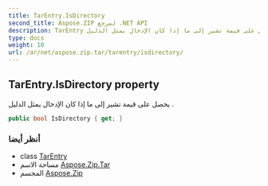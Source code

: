 ```yaml
---
title: TarEntry.IsDirectory
second_title: Aspose.ZIP لمرجع .NET API
description: TarEntry ملكية. يحصل على قيمة تشير إلى ما إذا كان الإدخال يمثل الدليل .
type: docs
weight: 10
url: /ar/net/aspose.zip.tar/tarentry/isdirectory/
---
```

## TarEntry.IsDirectory property

يحصل على قيمة تشير إلى ما إذا كان الإدخال يمثل الدليل .

```csharp
public bool IsDirectory { get; }
```

### أنظر أيضا

* class [TarEntry](../)
* مساحة الاسم [Aspose.Zip.Tar](../../tarentry/)
* المجسم [Aspose.Zip](../../../)


